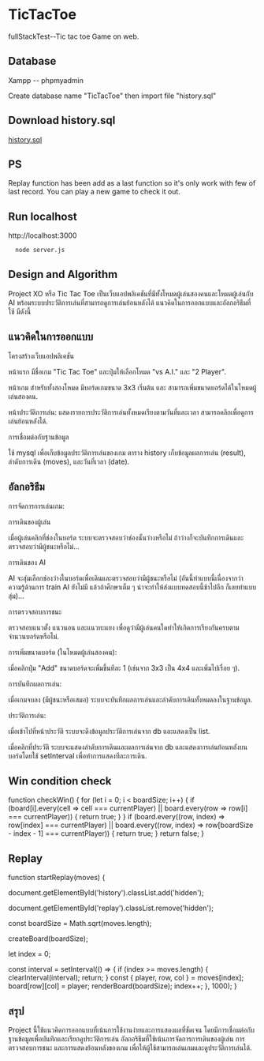 # TicTacToe
fullStackTest--Tic tac toe Game on web.
## Database

Xampp -- phpmyadmin

Create database name "TicTacToe" then import file "history.sql"

## Download history.sql 

[history.sql](https://drive.google.com/file/d/17em6C6nYMw_U7bJJ-l84x-JNJpBq24Qs/view?usp=sharing)

## PS

Replay function has been add as a last function so it's only work with few of last record. You can play a new game to check it out.


## Run localhost

http://localhost:3000

```bash
  node server.js
```

## Design and Algorithm

Project XO หรือ Tic Tac Toe เป็นเว็บแอปพลิเคชันที่มีทั้งโหมดผู้เล่นสองคนและโหมดผู้เล่นกับ AI พร้อมระบบประวัติการเล่นที่สามารถดูการเล่นย้อนหลังได้ แนวคิดในการออกแบบและอัลกอริธึมที่ใช้ มีดังนี้

## แนวคิดในการออกแบบ

โครงสร้างเว็บแอปพลิเคชัน

หน้าแรก มีชื่อเกม "Tic Tac Toe" และปุ่มให้เลือกโหมด "vs A.I." และ "2 Player".

หน้าเกม สำหรับทั้งสองโหมด มีบอร์ดเกมขนาด 3x3 เริ่มต้น และ
สามารถเพิ่มขนาดบอร์ดได้ในโหมดผู้เล่นสองคน.

หน้าประวัติการเล่น: แสดงรายการประวัติการเล่นทั้งหมดเรียงตามวันที่และเวลา สามารถคลิกเพื่อดูการเล่นย้อนหลังได้.

การเชื่อมต่อกับฐานข้อมูล

ใช้ mysql เพื่อเก็บข้อมูลประวัติการเล่นของเกม
ตาราง history เก็บข้อมูลผลการเล่น (result), ลำดับการเดิน (moves), และวันที่เวลา (date).

## อัลกอริธึม

การจัดการการเล่นเกม:

การเดินของผู้เล่น 

เมื่อผู้เล่นคลิกที่ช่องในบอร์ด ระบบจะตรวจสอบว่าช่องนั้นว่างหรือไม่ ถ้าว่างก็จะบันทึกการเดินและตรวจสอบว่ามีผู้ชนะหรือไม่...

การเดินของ AI 

AI จะสุ่มเลือกช่องว่างในบอร์ดเพื่อเดินและตรวจสอบว่ามีผู้ชนะหรือไม่ (อันนี้ทำแบบนี้เนื่องจากว่าความรู้ด้านการ train AI ยังไม่มี แล้วถ้าศึกษาเต็ม ๆ น่าจะทำให้ส่งแบบทดสอบนี้ช้าไปอีก ก็เลยทำแบบสุ่ม)...

การตรวจสอบการชนะ 

ตรวจสอบแนวตั้ง แนวนอน และแนวทะแยง เพื่อดูว่ามีผู้เล่นคนใดทำให้เกิดการเรียงกันครบตามจำนวนบอร์ดหรือไม่.

การเพิ่มขนาดบอร์ด (ในโหมดผู้เล่นสองคน):

เมื่อคลิกปุ่ม "Add" ขนาดบอร์ดจะเพิ่มขึ้นทีละ 1 (เช่นจาก 3x3 เป็น 4x4 และเพิ่มไปเรื่อย ๆ).

การบันทึกผลการเล่น:

เมื่อเกมจบลง (มีผู้ชนะหรือเสมอ) ระบบจะบันทึกผลการเล่นและลำดับการเดินทั้งหมดลงในฐานข้อมูล.

ประวัติการเล่น:

เมื่อเข้าไปที่หน้าประวัติ ระบบจะดึงข้อมูลประวัติการเล่นจาก db และแสดงเป็น list.

เมื่อคลิกที่ประวัติ ระบบจะแสดงลำดับการเดินและผลการเล่นจาก db และแสดงการเล่นย้อนหลังบนบอร์ดโดยใช้ setInterval เพื่อทำการแสดงทีละการเดิน.

## Win condition check

function checkWin() {
    for (let i = 0; i < boardSize; i++) {
    if (board[i].every(cell => cell === currentPlayer) || board.every(row => row[i] === currentPlayer)) {
            return true;
        }
    }
    if (board.every((row, index) => row[index] === currentPlayer) || 
        board.every((row, index) => row[boardSize - index - 1] === currentPlayer)) {
        return true;
    }
    return false;
}

## Replay 

function startReplay(moves) {

document.getElementById('history').classList.add('hidden');

document.getElementById('replay').classList.remove('hidden');

const boardSize = Math.sqrt(moves.length);

createBoard(boardSize);

let index = 0;

const interval = setInterval(() => {
        if (index >= moves.length) {
            clearInterval(interval);
            return;
        }
        const { player, row, col } = moves[index];
        board[row][col] = player;
        renderBoard(boardSize);
        index++;
    }, 1000); 
}

## สรุป

Project นี้ใช้แนวคิดการออกแบบที่เน้นการใช้งานง่ายและการแสดงผลที่ชัดเจน โดยมีการเชื่อมต่อกับฐานข้อมูลเพื่อบันทึกและเรียกดูประวัติการเล่น อัลกอริธึมที่ใช้เน้นการจัดการการเดินของผู้เล่น การตรวจสอบการชนะ และการแสดงย้อนหลังของเกม เพื่อให้ผู้ใช้สามารถเล่นเกมและดูประวัติการเล่นได้.










    
